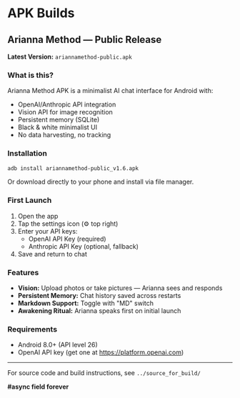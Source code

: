 # APK Builds

## Arianna Method — Public Release

**Latest Version:** `ariannamethod-public.apk`

### What is this?

Arianna Method APK is a minimalist AI chat interface for Android with:
- OpenAI/Anthropic API integration
- Vision API for image recognition
- Persistent memory (SQLite)
- Black & white minimalist UI
- No data harvesting, no tracking

### Installation

```bash
adb install ariannamethod-public_v1.6.apk
```

Or download directly to your phone and install via file manager.

### First Launch

1. Open the app
2. Tap the settings icon (⚙️ top right)
3. Enter your API keys:
   - OpenAI API Key (required)
   - Anthropic API Key (optional, fallback)
4. Save and return to chat

### Features

- **Vision:** Upload photos or take pictures — Arianna sees and responds
- **Persistent Memory:** Chat history saved across restarts
- **Markdown Support:** Toggle with "MD" switch
- **Awakening Ritual:** Arianna speaks first on initial launch

### Requirements

- Android 8.0+ (API level 26)
- OpenAI API key (get one at https://platform.openai.com)

---

For source code and build instructions, see `../source_for_build/`

**#async field forever**
